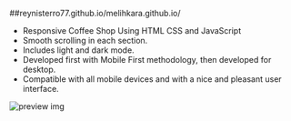 ##reynisterro77.github.io/melihkara.github.io/

- Responsive Coffee Shop Using HTML CSS and JavaScript
- Smooth scrolling in each section.
- Includes light and dark mode.
- Developed first with Mobile First methodology, then developed for desktop.
- Compatible with all mobile devices and with a nice and pleasant user interface.


![preview img](/Responsive-Coffee-Shop-Website-Design.png)
